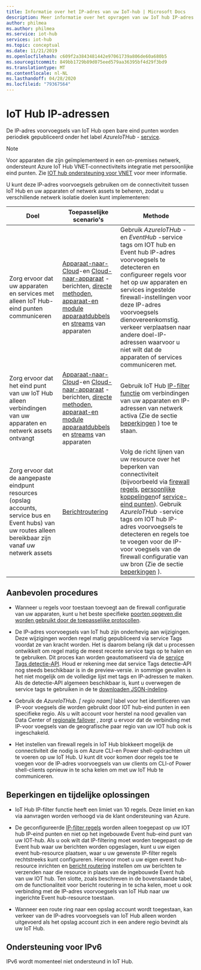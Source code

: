 ```yaml
---
title: Informatie over het IP-adres van uw IoT-hub | Microsoft Docs
description: Meer informatie over het opvragen van uw IoT hub IP-adres en de bijbehorende eigenschappen. Het IP-adres van uw IoT-hub kan worden gewijzigd tijdens bepaalde scenario's, zoals herstel na nood gevallen of een regionale failover.
author: philmea
ms.author: philmea
ms.service: iot-hub
services: iot-hub
ms.topic: conceptual
ms.date: 11/21/2019
ms.openlocfilehash: c609f2a3843481442e97061739a806de60a680b5
ms.sourcegitcommit: 849bb1729b89d075eed579aa36395bf4d29f3bd9
ms.translationtype: MT
ms.contentlocale: nl-NL
ms.lasthandoff: 04/28/2020
ms.locfileid: "79367564"
---
```

# <a name="iot-hub-ip-addresses"></a>IoT Hub IP-adressen

De IP-adres voorvoegsels van IoT Hub open bare eind punten worden periodiek gepubliceerd onder het label _AzureIoTHub_ - [service](../virtual-network/service-tags-overview.md).

> [!NOTE]
> Voor apparaten die zijn geïmplementeerd in een on-premises netwerk, ondersteunt Azure IoT Hub VNET-connectiviteits integratie met persoonlijke eind punten. Zie [IOT hub ondersteuning voor VNET](./virtual-network-support.md#ingress-connectivity-to-iot-hub-using-private-endpoints) voor meer informatie.


U kunt deze IP-adres voorvoegsels gebruiken om de connectiviteit tussen IoT Hub en uw apparaten of netwerk assets te beheren, zodat u verschillende netwerk isolatie doelen kunt implementeren:

| Doel | Toepasselijke scenario's | Methode |
|------|-----------|----------|
| Zorg ervoor dat uw apparaten en services met alleen IoT Hub-eind punten communiceren | [Apparaat-naar-Cloud](./iot-hub-devguide-messaging.md)-en [Cloud-naar-apparaat](./iot-hub-devguide-messages-c2d.md) -berichten, [directe methoden](./iot-hub-devguide-direct-methods.md), [apparaat-en module apparaatdubbels](./iot-hub-devguide-device-twins.md) en [streams](./iot-hub-device-streams-overview.md) van apparaten | Gebruik _AzureIoTHub_ -en _EventHub_ -service tags om IOT hub en Event hub IP-adres voorvoegsels te detecteren en configureer regels voor het op uw apparaten en services ingestelde firewall-instellingen voor deze IP-adres voorvoegsels dienovereenkomstig. verkeer verplaatsen naar andere doel-IP-adressen waarvoor u niet wilt dat de apparaten of services communiceren met. |
| Zorg ervoor dat het eind punt van uw IoT Hub alleen verbindingen van uw apparaten en netwerk assets ontvangt | [Apparaat-naar-Cloud](./iot-hub-devguide-messaging.md)-en [Cloud-naar-apparaat](./iot-hub-devguide-messages-c2d.md) -berichten, [directe methoden](./iot-hub-devguide-direct-methods.md), [apparaat-en module apparaatdubbels](./iot-hub-devguide-device-twins.md) en [streams](./iot-hub-device-streams-overview.md) van apparaten | Gebruik IoT Hub [IP-filter functie](iot-hub-ip-filtering.md) om verbindingen van uw apparaten en IP-adressen van netwerk activa (Zie de sectie [beperkingen](#limitations-and-workarounds) ) toe te staan. | 
| Zorg ervoor dat de aangepaste eindpunt resources (opslag accounts, service bus en Event hubs) van uw routes alleen bereikbaar zijn vanaf uw netwerk assets | [Berichtroutering](./iot-hub-devguide-messages-d2c.md) | Volg de richt lijnen van uw resource over het beperken van connectiviteit (bijvoorbeeld via [firewall regels](../storage/common/storage-network-security.md), [persoonlijke koppelingen](../private-link/private-endpoint-overview.md)of [service-eind punten](../virtual-network/virtual-network-service-endpoints-overview.md)). Gebruik _AzureIoTHub_ -service tags om IOT hub IP-adres voorvoegsels te detecteren en regels toe te voegen voor de IP-voor voegsels van de firewall configuratie van uw bron (Zie de sectie [beperkingen](#limitations-and-workarounds) ). |



## <a name="best-practices"></a>Aanbevolen procedures

* Wanneer u regels voor toestaan toevoegt aan de firewall configuratie van uw apparaten, kunt u het beste specifieke [poorten opgeven die worden gebruikt door de toepasselijke protocollen](./iot-hub-devguide-protocols.md#port-numbers).

* De IP-adres voorvoegsels van IoT hub zijn onderhevig aan wijzigingen. Deze wijzigingen worden regel matig gepubliceerd via service Tags voordat ze van kracht worden. Het is daarom belang rijk dat u processen ontwikkelt om regel matig de meest recente service tags op te halen en te gebruiken. Dit proces kan worden geautomatiseerd via de [service Tags detectie-API](../virtual-network/service-tags-overview.md#service-tags-on-premises). Houd er rekening mee dat service Tags detectie-API nog steeds beschikbaar is in de preview-versie. in sommige gevallen is het niet mogelijk om de volledige lijst met tags en IP-adressen te maken. Als de detectie-API algemeen beschikbaar is, kunt u overwegen de service tags te gebruiken in de te [downloaden JSON-indeling](../virtual-network/service-tags-overview.md#discover-service-tags-by-using-downloadable-json-files). 

* Gebruik de *AzureIoTHub. [ regio naam]* label voor het identificeren van IP-voor voegsels die worden gebruikt door IOT hub-eind punten in een specifieke regio. Als u wilt account voor herstel na nood gevallen van Data Center of [regionale failover](iot-hub-ha-dr.md) , zorgt u ervoor dat de verbinding met IP-voor voegsels van de geografische paar regio van uw IOT hub ook is ingeschakeld.

* Het instellen van firewall regels in IoT Hub blokkeert mogelijk de connectiviteit die nodig is om Azure CLI-en Power shell-opdrachten uit te voeren op uw IoT Hub. U kunt dit voor komen door regels toe te voegen voor de IP-adres voorvoegsels van uw clients om CLI-of Power shell-clients opnieuw in te scha kelen om met uw IoT Hub te communiceren.  


## <a name="limitations-and-workarounds"></a>Beperkingen en tijdelijke oplossingen

* IoT Hub IP-filter functie heeft een limiet van 10 regels. Deze limiet en kan via aanvragen worden verhoogd via de klant ondersteuning van Azure. 

* De geconfigureerde [IP-filter regels](iot-hub-ip-filtering.md) worden alleen toegepast op uw IOT hub IP-eind punten en niet op het ingebouwde Event hub-eind punt van uw IOT-hub. Als u ook wilt dat IP-filtering moet worden toegepast op de Event hub waar uw berichten worden opgeslagen, kunt u uw eigen event hub-resource plaatsen, waar u uw gewenste IP-filter regels rechtstreeks kunt configureren. Hiervoor moet u uw eigen event hub-resource inrichten en [bericht routering](./iot-hub-devguide-messages-d2c.md) instellen om uw berichten te verzenden naar die resource in plaats van de ingebouwde Event hub van uw IOT hub. Ten slotte, zoals beschreven in de bovenstaande tabel, om de functionaliteit voor bericht routering in te scha kelen, moet u ook verbinding met de IP-adres voorvoegsels van IoT Hub naar uw ingerichte Event hub-resource toestaan.

* Wanneer een route ring naar een opslag account wordt toegestaan, kan verkeer van de IP-adres voorvoegsels van IoT Hub alleen worden uitgevoerd als het opslag account zich in een andere regio bevindt als uw IoT Hub.

## <a name="support-for-ipv6"></a>Ondersteuning voor IPv6 

IPv6 wordt momenteel niet ondersteund in IoT Hub.
